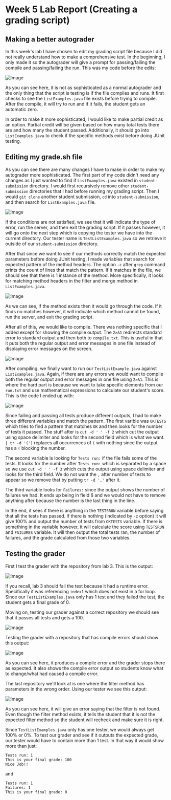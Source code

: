 # Week 5 Lab Report (Creating a grading script)

## Making a better autograder

In this week's lab I have chosen to edit my grading script file because I
did not really understand how to make a comprehensive test. In the beginning, 
I only made it so the autograder will give a prompt for passing/failing
the compile and passing/failing the run. This was my code before the edits:

![Image](Week5Images/before_script2.png)

As you can see here, it is not as sophisticated as a normal autograder and the
only thing that the script is testing is if the file compiles and runs. It first
checks to see the `ListExamples.java` file exists before trying to compile. After
the compile, it will try to run and if it fails, the student gets an automatic zero.

In order to make it more sophisticated, I would like to make partial credit as an 
option. Partial credit will be given based on how many total tests there are and 
how many the student passed. Additionally, it should go into `ListExamples.java` 
to check if the specific methods exist before doing JUnit testing. 

## Editing my grade.sh file

As you can see there are many changes I have to make in order to make my autograder
more sophisticated. The first part of my code didn't need any changes as I just wanted
to find if `ListExamples.java` existed in `student-submission` directory. I would first
recursively remove other `student-submission` directories that I had before running 
my grading script. Then I would `git clone` another student submission, `cd` into 
`student-submission`, and then search for `ListExamples.java` file.

![Image](Week5Images/find_file.png)

If the conditions are not satisfied, we see that it will indicate the type of error,
run the server, and then exit the grading script. If it passes however, it will go onto
the next step which is copying the tester we have into the current directory. Our tester
name is `TestListExamples.java` so we retrieve it outside of our `student-submission` directory.

After that since we want to see if our methods correctly match the expected parameters before 
doing JUnit testing, I made variables that search for expected pattern of the method headers. 
The option `-c` after `grep` command prints the count of lines that match the pattern. If it matches
in the file, we should see that there is 1 instance of the method. More specifically, it looks 
for matching method headers in the filter and merge method in `ListExamples.java`. 

![Image](Week5Images/method_check.png)

As we can see, if the method exists then it would go through the code. If it finds no matches however, 
it will indicate which method cannot be found, run the server, and exit the grading script. 

After all of this, we would like to compile. There was nothing specific that I added except for showing
the compile output. The `2>&1` redirects standard error to standard output and then both to `compile.txt`.
This is useful in that it puts both the regular output and error messages in one file instead of displaying 
error messages on the screen. 

![Image](Week5Images/compile.png)

After compiling, we finally want to run our `TestListExample.java` against `ListExamples.java`. Again, 
if there are any errors we would want to compile both the regular output and error messages in one
file using `2>&1`. This is where the hard part is because we want to take specific elements from
our `run.txt` and use mathematical expressions to calculate our student's score. This is the code I 
ended up with:

![Image](Week5Images/run.png)

Since failing and passing all tests produce different outputs, I had to make three different variables 
and match the pattern. The first varible was `OKTESTS` which tries to find a pattern that matches `OK`
and then looks for the number of tests it passed. The stuff after is `cut -d ' ' -f 2` which cut the 
output using space delimiter and looks for the second field which is what we want. `| tr -d '(')`
replaces all occurrences of `(` with nothing since the output has a `(` blocking the number. 

The second variable is looking for `Tests run:` if the file fails some of the tests. It looks for the 
number after `Tests run:` which is separated by a space so we use  `cut -d ' ' -f 3` which cuts the 
output using space delimiter and looks for the third field. We do not want the `,` after number of tests 
to appear so we remove that by putting `tr -d ','` after it. 

The third variable looks for `Failures:` since the output shows the number of failures we had. It ends 
up being in field 6 and we would not have to remove anything after because the number is the last thing in 
the line. 

In the end, it sees if there is anything in the `TESTSRUN` variable before saying that all the tests
has passed. If there is nothing (indicated by `-z` option) it will give 100% and output the number of 
tests from `OKTESTS` variable. If there is something in the variable however, it will calculate the 
score using `TESTSRUN` and `FAILURES` variable. It will then output the total tests ran, the number 
of failures, and the grade calculated from those two variables. 

## Testing the grader

First I test the grader with the repository from lab 3. This is the output:

![Image](Week5Images/lab3_repo.png)

If you recall, lab 3 should fail the test because it had a runtime error. Specifically it was referencing
`index1` which does not exist in a for loop. Since our `TestListExamples.java` only has 1 test and they
failed the test, the student gets a final grade of 0.

Moving on, testing our grader against a correct repository we should see that it passes all tests 
and gets a 100. 

![Image](Week5Images/correct_repo.png)

Testing the grader with a repository that has compile errors should show this output:

![Image](Week5Images/compile_error.png)

As you can see here, it produces a compile error and the grader stops there as expected. It also shows 
the compile error output so students know what to change/what had caused a compile error. 

The last repository we'll look at is one where the filter method has parameters in the wrong 
order. Using our tester we see this output:

![Image](Week5Images/filter_method.png)

As you can see here, it will give an error saying that the filter is not found. Even though the filter
method exists, it tells the student that it is not the expected filter method so the student will 
recheck and make sure it is right. 

Since `TestListExamples.java` only has one tester, we would always get 100% or 0%. To test our
grader and see if it outputs the expected grade, our tester would have to contain more than 1 test. In
that way it would show more than just:

```
Tests run: 1
This is your final grade: 100
Nice Job!!
``` 

and 

```
Tests run: 1
Failures: 1
This is your final grade: 0
```

